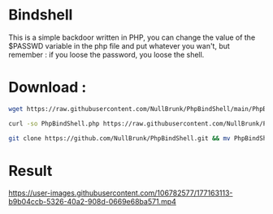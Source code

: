 # Bindshell 

This is a simple backdoor written in PHP, you can change the value of the $PASSWD variable in the php file and put whatever you wan't, but remember : if you loose the password, you loose the shell.
 
 
# Download :
```bash
wget https://raw.githubusercontent.com/NullBrunk/PhpBindShell/main/PhpBindShell.php  
```
```bash
curl -so PhpBindShell.php https://raw.githubusercontent.com/NullBrunk/PhpBindShell/main/PhpBindShell.php 
```
```bash
git clone https://github.com/NullBrunk/PhpBindShell.git && mv PhpBindShell/PhpBindShell.php ./ && rm -rf PhpBindShell
```

# Result



https://user-images.githubusercontent.com/106782577/177163113-b9b04ccb-5326-40a2-908d-0669e68ba571.mp4

